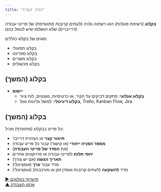 ```yaml
---
title: "בקלוג (צבר)"
---
```



_**בקלוג** (רשימת מטלות) הוא רשימה גלויה (לעתים קרובות מתועדפת) של פריטי עבודה (דרייברים) שלא הושלמו שיש לטפל בהם._

סוגים של בקלוג כוללים:

- בקלוג תפעולי
- בקלוג ספרינט
- בקלוג מוצרים
- בקלוג מכשולים


## בקלוג (המשך)

- **יישום** 
    - **בקלוג אנלוגי**: פתקים דביקים על הקיר, או כרטיסיות, מגנטים, לוח ציור
    - **בקלוג דיגיטלי**: למשל גליונות גוגל, Trello, Kanban Flow, Jira


## בקלוג (המשך)

כל פריט בבקלוג (מתועדף) מכיל:

- **תיאור קצר** או הצהרת דרייבר
- **מספר הפניה ייחודי** (או קישור) עבור כל פריט עבודה
- (את **הסדר של פריטי העבודה**)
- **יחסי תלות** לפריטי עבודה או פרויקטים אחרים
- **תאריך הגשה** (אם יש צורך)
- (אופציונלי) מדד עבור **ערך** 
- (אופציונלי) מדד **להשקעה** (לעתים קרובות אומדן זמן או מורכבות)

[&#9654; תיעדוף בקלוגים](prioritize-backlogs.html)<br/>[&#9650; ארגון העבודה](organizing-work.html)

